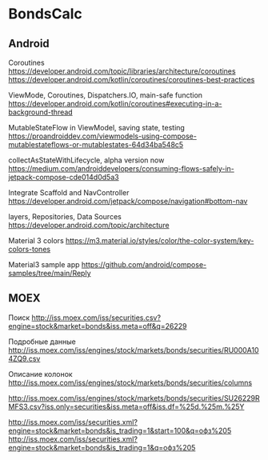 # BondsCalc

## Android

Coroutines
https://developer.android.com/topic/libraries/architecture/coroutines
https://developer.android.com/kotlin/coroutines/coroutines-best-practices

ViewMode, Coroutines, Dispatchers.IO, main-safe function
https://developer.android.com/kotlin/coroutines#executing-in-a-background-thread

MutableStateFlow in ViewModel, saving state, testing
https://proandroiddev.com/viewmodels-using-compose-mutablestateflows-or-mutablestates-64d34ba548c5

collectAsStateWithLifecycle, alpha version now
https://medium.com/androiddevelopers/consuming-flows-safely-in-jetpack-compose-cde014d0d5a3

Integrate Scaffold and NavController
https://developer.android.com/jetpack/compose/navigation#bottom-nav

layers, Repositories, Data Sources
https://developer.android.com/topic/architecture

Material 3 colors
https://m3.material.io/styles/color/the-color-system/key-colors-tones

Material3 sample app
https://github.com/android/compose-samples/tree/main/Reply

## MOEX

Поиск
http://iss.moex.com/iss/securities.csv?engine=stock&market=bonds&iss.meta=off&q=26229

Подробные данные
http://iss.moex.com/iss/engines/stock/markets/bonds/securities/RU000A104ZQ9.csv

Описание колонок
http://iss.moex.com/iss/engines/stock/markets/bonds/securities/columns

http://iss.moex.com/iss/engines/stock/markets/bonds/securities/SU26229RMFS3.csv?iss.only=securities&iss.meta=off&iss.df=%25d.%25m.%25Y

http://iss.moex.com/iss/securities.xml?engine=stock&market=bonds&is_trading=1&start=100&q=офз%205
http://iss.moex.com/iss/securities.xml?engine=stock&market=bonds&is_trading=1&q=офз%205